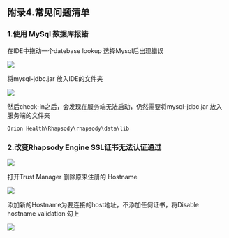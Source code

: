 ## 附录4.常见问题清单 ##

### 1.使用 MySql 数据库报错 ###

在IDE中拖动一个datebase lookup 选择Mysql后出现错误

![](https://github.com/chzhoudy/blog/blob/master/OrionHealth/Img/f4-1.png)

将mysql-jdbc.jar 放入IDE的文件夹

![](https://github.com/chzhoudy/blog/blob/master/OrionHealth/Img/f4-2.png)

然后check-in之后，会发现在服务端无法启动，仍然需要将mysql-jdbc.jar 放入服务端的文件夹

```
Orion Health\Rhapsody\rhapsody\data\lib
```

### 2.改变Rhapsody Engine SSL证书无法认证通过 ###

![](https://github.com/chzhoudy/blog/blob/master/OrionHealth/Img/f4-3.png)

打开Trust Manager 删除原来注册的 Hostname

![](https://github.com/chzhoudy/blog/blob/master/OrionHealth/Img/f4-4.png)

添加新的Hostname为要连接的host地址，不添加任何证书，将Disable hostname validation 勾上

![](https://github.com/chzhoudy/blog/blob/master/OrionHealth/Img/f4-5.png)

